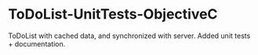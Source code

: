 # ToDoList-UnitTests-ObjectiveC
ToDoList with cached data, and synchronized with server. Added unit tests + documentation.
